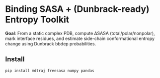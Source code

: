 # Binding SASA + (Dunbrack-ready) Entropy Toolkit

**Goal**: From a static complex PDB, compute ΔSASA (total/polar/nonpolar), mark interface residues, and estimate side-chain conformational entropy change using Dunbrack bbdep probabilities.

## Install

```bash
pip install mdtraj freesasa numpy pandas
```
